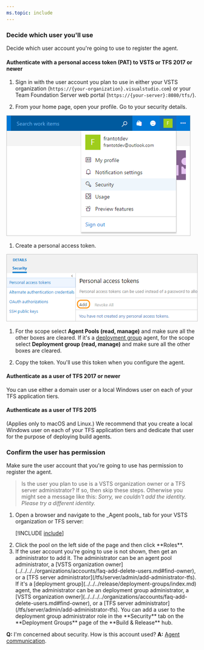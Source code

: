 ```yaml
---
ms.topic: include
---
```


### Decide which user you'll use

Decide which user account you're going to use to register the agent.

#### Authenticate with a personal access token (PAT) to VSTS or TFS 2017 or newer

1. Sign in with the user account you plan to use in either your VSTS organization (```https://{your-organization}.visualstudio.com```)
or your Team Foundation Server web portal (```https://{your-server}:8080/tfs/```).

1.  From your home page, open your profile. Go to your security details.

 ![test](../../../../repos/git/_shared/_img/my-profile-team-services.png)

1. Create a personal access token.

 ![test](../../../../repos/git/_shared/_img/add-personal-access-token.png)

1. For the scope select **Agent Pools (read, manage)** and make sure all the other boxes are cleared.
   If it's a [deployment group](../../../release/deployment-groups/index.md) agent, for the scope select **Deployment group (read, manage)** and make sure all the other boxes are cleared.

1. Copy the token. You'll use this token when you configure the agent.

#### Authenticate as a user of TFS 2017 or newer

You can use either a domain user or a local Windows user on each of your TFS application tiers.


#### Authenticate as a user of TFS 2015

(Applies only to macOS and Linux.) We recommend that you create a local Windows user on each of your TFS application tiers and dedicate that user for the purpose of deploying build agents.



### Confirm the user has permission

Make sure the user account that you're going to use has permission to register the agent.

> Is the user you plan to use is a VSTS organization owner or a TFS server administrator? If so, then skip these steps. Otherwise you might see a message like this: _Sorry, we couldn't add the identity. Please try a different identity._

<ol>
<li>Open a browser and navigate to the _Agent pools_ tab for your VSTS organization or TFS server:

[!INCLUDE [include](../../_shared/agent-pools-tab.md)]</li>

<li>Click the pool on the left side of the page and then click **Roles**.</li>

<li>If the user account you're going to use is not shown, then get an administrator to add it. The administrator can be an agent pool administrator, a [VSTS organization owner](../../../../organizations/accounts/faq-add-delete-users.md#find-owner), or a [TFS server administrator](/tfs/server/admin/add-administrator-tfs).
If it's a [deployment group](../../../release/deployment-groups/index.md) agent, the administrator can be an deployment group administrator, a [VSTS organization owner](../../../../organizations/accounts/faq-add-delete-users.md#find-owner), or a [TFS server administrator](/tfs/server/admin/add-administrator-tfs).
You can add a user to the deployment group administrator role in the **Security** tab on the **Deployment Groups** page of the **Build &amp; Release** hub.</li>
</ol>

**Q:** I'm concerned about security. How is this account used? **A:** [Agent communication](../../agents.md#communication).
